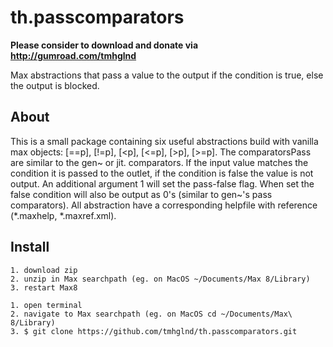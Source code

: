 # th.passcomparators

**Please consider to download and donate via http://gumroad.com/tmhglnd**

Max abstractions that pass a value to the output if the condition is true, else the output is blocked.

## About

This is a small package containing six useful abstractions build with vanilla max objects: [==p], [!=p], [<p], [<=p], [>p], [>=p]. The comparatorsPass are similar to the gen~ or jit. comparators. If the input value matches the condition it is passed to the outlet, if the condition is false the value is not output. An additional argument 1 will set the pass-false flag. When set the false condition will also be output as 0's (similar to gen~'s pass comparators). All abstraction have a corresponding helpfile with reference (*.maxhelp, *.maxref.xml).

## Install

```
1. download zip 
2. unzip in Max searchpath (eg. on MacOS ~/Documents/Max 8/Library)
3. restart Max8
```

```
1. open terminal
2. navigate to Max searchpath (eg. on MacOS cd ~/Documents/Max\ 8/Library)
3. $ git clone https://github.com/tmhglnd/th.passcomparators.git
```
